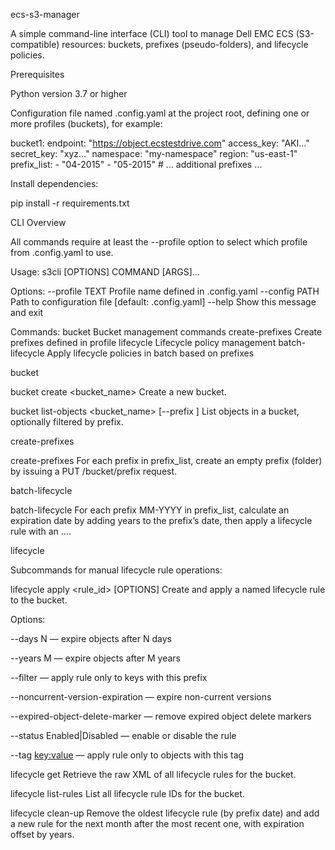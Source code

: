 ecs-s3-manager

A simple command-line interface (CLI) tool to manage Dell EMC ECS (S3-compatible) resources: buckets, prefixes (pseudo-folders), and lifecycle policies.

Prerequisites

Python version 3.7 or higher

Configuration file named .config.yaml at the project root, defining one or more profiles (buckets), for example:

bucket1:
  endpoint: "https://object.ecstestdrive.com"
  access_key: "AKI..."
  secret_key: "xyz..."
  namespace: "my-namespace"
  region: "us-east-1"
  prefix_list:
    - "04-2015"
    - "05-2015"
    # ... additional prefixes ...

Install dependencies:

pip install -r requirements.txt

CLI Overview

All commands require at least the --profile <name> option to select which profile from .config.yaml to use.

Usage: s3cli [OPTIONS] COMMAND [ARGS]...

Options:
  --profile TEXT    Profile name defined in .config.yaml
  --config PATH     Path to configuration file  [default: .config.yaml]
  --help            Show this message and exit

Commands:
  bucket            Bucket management commands
  create-prefixes   Create prefixes defined in profile
  lifecycle         Lifecycle policy management
  batch-lifecycle   Apply lifecycle policies in batch based on prefixes

bucket

bucket create <bucket_name>
Create a new bucket.

bucket list-objects <bucket_name> [--prefix <prefix>]
List objects in a bucket, optionally filtered by prefix.

create-prefixes

create-prefixes
For each prefix in prefix_list, create an empty prefix (folder) by issuing a PUT /bucket/prefix request.

batch-lifecycle

batch-lifecycle <years>
For each prefix MM-YYYY in prefix_list, calculate an expiration date by adding <years> years to the prefix’s date, then apply a lifecycle rule with an <Expiration><Date>…</Date></Expiration>.

lifecycle

Subcommands for manual lifecycle rule operations:

lifecycle apply <bucket> <rule_id> [OPTIONS]
Create and apply a named lifecycle rule to the bucket.

Options:

--days N — expire objects after N days

--years M — expire objects after M years

--filter <prefix> — apply rule only to keys with this prefix

--noncurrent-version-expiration — expire non-current versions

--expired-object-delete-marker — remove expired object delete markers

--status Enabled|Disabled — enable or disable the rule

--tag <key:value> — apply rule only to objects with this tag

lifecycle get <bucket>
Retrieve the raw XML of all lifecycle rules for the bucket.

lifecycle list-rules <bucket>
List all lifecycle rule IDs for the bucket.

lifecycle clean-up <bucket> <years>
Remove the oldest lifecycle rule (by prefix date) and add a new rule for the next month after the most recent one, with expiration offset by <years> years.